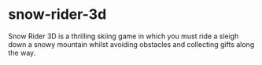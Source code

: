 # snow-rider-3d
Snow Rider 3D is a thrilling skiing game in which you must ride a sleigh down a snowy mountain whilst avoiding obstacles and collecting gifts along the way.

